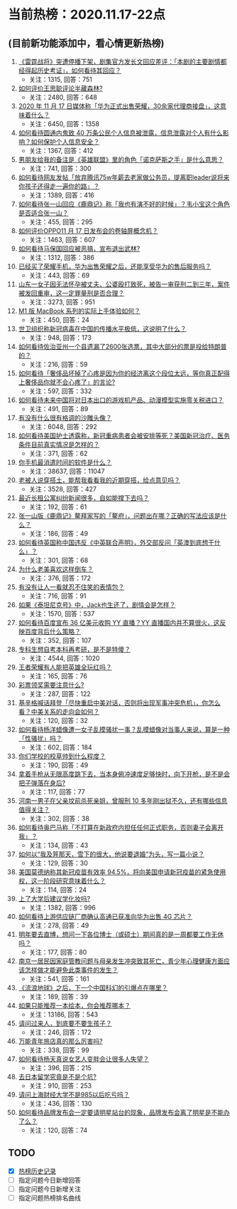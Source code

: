 # 当前热榜：2020.11.17-22点
## (目前新功能添加中，看心情更新热榜)
1. [《雷霆战将》突遭停播下架，剧集官方发长文回应差评：「本剧的主要剧情都经得起历史考证」，如何看待其回应？](https://www.zhihu.com/question/430616247)
    * 关注：1315, 回答：751
2. [如何评价王思聪评论半藏森林?](https://www.zhihu.com/question/430591704)
    * 关注：2480, 回答：648
3. [2020 年 11 月 17 日媒体称「华为正式出售荣耀，30余家代理商接盘」，这意味着什么？](https://www.zhihu.com/question/430623252)
    * 关注：6450, 回答：1358
4. [如何看待圆通内鬼致 40 万条公民个人信息被泄露，信息泄露对个人有什么影响？如何保护个人信息安全？](https://www.zhihu.com/question/430602391)
    * 关注：1367, 回答：412
5. [男朋友给我的备注是《英雄联盟》里的角色「诺克萨斯之手」是什么意思？](https://www.zhihu.com/question/430164599)
    * 关注：741, 回答：300
6. [如何看待网友发帖「放弃腾讯75w年薪去老家做公务员，提离职leader说将来你孩子还得走一遍你的路」？](https://www.zhihu.com/question/430504300)
    * 关注：1389, 回答：416
7. [如何看待张一山回应《鹿鼎记》称「我也有演不好的时候」？韦小宝这个角色是否适合张一山？](https://www.zhihu.com/question/430656064)
    * 关注：455, 回答：295
8. [如何评价OPPO11 月 17 日发布会的卷轴屏概念机？](https://www.zhihu.com/question/430691280)
    * 关注：1463, 回答：607
9. [如何看待马保国回应被恶搞，宣布退出武林?](https://www.zhihu.com/question/430379876)
    * 关注：1312, 回答：386
10. [已经买了荣耀手机，华为出售荣耀之后，还能享受华为的售后服务吗？](https://www.zhihu.com/question/430636085)
    * 关注：443, 回答：69
11. [山东一女子因无法怀孕被丈夫、公婆殴打致死，被告一审获刑二到三年，案件被发回重审，这一定罪量刑是否合理？](https://www.zhihu.com/question/430648331)
    * 关注：3273, 回答：951
12. [M1 版 MacBook 系列的实际上手体验如何？](https://www.zhihu.com/question/430599830)
    * 关注：450, 回答：24
13. [世卫组织称新冠病毒在中国的传播水平极低，这说明了什么？](https://www.zhihu.com/question/430623524)
    * 关注：948, 回答：173
14. [如何看待佐治亚州一个县遗漏了2600张选票，其中大部分的票是投给特朗普的？](https://www.zhihu.com/question/430688110)
    * 关注：216, 回答：59
15. [如何看待「奢侈品坏掉了心疼是因为你的经济离这个段位太远，等你真正配得上奢侈品你就不会心疼了」的言论?](https://www.zhihu.com/question/429282734)
    * 关注：597, 回答：332
16. [如何看待未来中国将对日本出口的游戏机产品、动漫模型实施零关税进口？](https://www.zhihu.com/question/430705674)
    * 关注：491, 回答：89
17. [有没有什么很有格调的沙雕头像？](https://www.zhihu.com/question/336540977)
    * 关注：6048, 回答：292
18. [如何看待美国护士透露称，新冠重病患者会被安排等死？美国新冠治疗、医务条件目前真实情况是怎样的？](https://www.zhihu.com/question/430627651)
    * 关注：371, 回答：62
19. [你手机最消遣时间的软件是什么？](https://www.zhihu.com/question/355195888)
    * 关注：38637, 回答：11047
20. [老被人说穿搭土，能帮我看看我的近期穿搭，给点意见吗？](https://www.zhihu.com/question/412528242)
    * 关注：3528, 回答：427
21. [最近长租公寓纠纷新闻很多，自如能撑下去吗？](https://www.zhihu.com/question/430555381)
    * 关注：192, 回答：61
22. [张一山版《鹿鼎记》鳌拜家写的「鳌府」，问题出在哪？正确的写法应该是什么？](https://www.zhihu.com/question/430614351)
    * 关注：186, 回答：49
23. [如何看待英国称中国违反《中英联合声明》，外交部反问「英澳到底想干什么」？](https://www.zhihu.com/question/430209250)
    * 关注：301, 回答：68
24. [为什么老美喜欢这样倒车？](https://www.zhihu.com/question/429634115)
    * 关注：376, 回答：172
25. [有没有让人一看就忍不住笑的表情包？](https://www.zhihu.com/question/367075252)
    * 关注：716, 回答：91
26. [如果《泰坦尼克号》中，Jack也生还了，剧情会是怎样？](https://www.zhihu.com/question/31151135)
    * 关注：1570, 回答：537
27. [如何看待百度宣布 36 亿美元收购 YY 直播？YY 直播国内并不算很火，这反映百度背后什么策略？](https://www.zhihu.com/question/430636701)
    * 关注：352, 回答：107
28. [专科生想自考本科再考研，是不是特傻？](https://www.zhihu.com/question/358191811)
    * 关注：4544, 回答：1020
29. [王者荣耀有人能把英雄全玩红吗？](https://www.zhihu.com/question/430158942)
    * 关注：165, 回答：76
30. [彩票领奖需要注意什么?](https://www.zhihu.com/question/430087513)
    * 关注：287, 回答：122
31. [基辛格喊话拜登「尽快重启中美对话，否则将出现军事冲突危机」，你怎么看？中美关系的走向会如何？](https://www.zhihu.com/question/430696745)
    * 关注：120, 回答：32
32. [如何看待杨洋蜡像遭一女子乱摸骚扰一事？乱摸蜡像对当事人来说，算是一种「性骚扰」吗？](https://www.zhihu.com/question/430637061)
    * 关注：602, 回答：184
33. [你们学校的校草帅到什么程度？](https://www.zhihu.com/question/290011743)
    * 关注：190, 回答：49
34. [拿着手枪从无限高度跳下去，当本身俯冲速度足够快时，向下开枪，是不是会把子弹落在身后?](https://www.zhihu.com/question/421171851)
    * 关注：117, 回答：77
35. [河南一男子在父亲坟前杀死亲姐，曾服刑 10 多年刚出狱不久，还有哪些信息值得关注？](https://www.zhihu.com/question/430495874)
    * 关注：302, 回答：38
36. [如何看待奥巴马称「不打算在新政府内担任任何正式职务，否则妻子会离开我」？](https://www.zhihu.com/question/430511092)
    * 关注：134, 回答：43
37. [如何以“我及笄那天，雪下的很大，他说要退婚”为头，写一篇小说？](https://www.zhihu.com/question/430009383)
    * 关注：129, 回答：30
38. [美国莫德纳称其新冠疫苗有效率 94.5%，将向美国申请新冠疫苗的紧急使用权，这一阶段研究意味着什么？](https://www.zhihu.com/question/430573378)
    * 关注：114, 回答：24
39. [上了大学后建议学化妆吗?](https://www.zhihu.com/question/420842849)
    * 关注：1382, 回答：996
40. [如何看待上游供应链厂商确认高通已获准向华为出售 4G 芯片？](https://www.zhihu.com/question/430100124)
    * 关注：278, 回答：49
41. [明年要去直博，想问一下各位博士（或硕士）期间真的是一周都要工作无休吗？](https://www.zhihu.com/question/426256762)
    * 关注：177, 回答：80
42. [南京一居民因家庭管教问题与母亲发生冲突致其死亡，青少年心理健康方面应该怎样做才能避免此类事件的发生？](https://www.zhihu.com/question/430513175)
    * 关注：541, 回答：161
43. [《流浪地球》之后，下一个中国科幻的引爆点在哪里？](https://www.zhihu.com/question/430535829)
    * 关注：189, 回答：39
44. [如果只能推荐一本绘本，你会推荐哪本？](https://www.zhihu.com/question/21596354)
    * 关注：13186, 回答：543
45. [请问过来人，到底要不要生孩子？](https://www.zhihu.com/question/429719577)
    * 关注：246, 回答：172
46. [万能青年旅店真的那么厉害吗?](https://www.zhihu.com/question/351202324)
    * 关注：338, 回答：99
47. [如何看待杨天真说女艺人变胖会让很多人失望？](https://www.zhihu.com/question/430584856)
    * 关注：396, 回答：215
48. [去日本留学究竟是不是个坑?](https://www.zhihu.com/question/347669499)
    * 关注：910, 回答：253
49. [请问上海财经大学不是985以后吃亏吗？](https://www.zhihu.com/question/411236991)
    * 关注：436, 回答：130
50. [如何看待品牌发布会一定要请明星站台的现象，品牌发布会离了明星是不能办了么？](https://www.zhihu.com/question/430631487)
    * 关注：120, 回答：74
## TODO
* [x] [热榜历史记录](hot_history/AllHot.md)
* [ ] 指定问题今日新增回答
* [ ] 指定问题今日新增关注
* [ ] 指定问题热榜排名曲线
